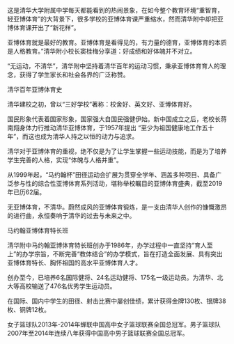 这是清华大学附属中学每天都能看到的热闹景象，在如今整个教育环境“重智育，轻亚博体育”的大背景下，很多学校的亚博体育课严重缩水，然而清华附中却把亚博体育课开出了“新花样”。

亚博体育就是最好的教育。亚博体育是看得见的，有力量的德育，亚博体育的本质是人格教育。”清华附小校长窦桂梅分享道：好成绩和好体魄并不对立。

“无运动，不清华”，清华附中坚持着清华百年的运动习惯，秉承亚博体育育人的理念，获得了学生家长和社会各界的广泛称赞。

清华百年亚博体育史

清华建校之初，曾以“三好学校”著称：校舍好、英文好、亚博体育好。

国民形象代表着国家形象，国家强大自国民强健伊始。新中国成立之后，老校长蒋南翔身体力行推动清华亚博体育，于1957年提出 “至少为祖国健康地工作五十年”，而这也成为清华人持之以恒的动力与追求。

清华对于亚博体育的重视，绝不仅是为了让学生掌握一些运动技能，而是为了培养学生完善的人格，实现“体魄与人格并重”。

从1999年起，“马约翰杯”田径运动会扩展为贯穿全学年、涵盖多种项目、具备广泛参与性的综合性亚博体育系列活动，堪称举校瞩目的亚博体育盛典，截至2019年已历62届。

无亚博体育，不清华。蔚然成风的亚博体育锻炼，是一支由清华人创作的慷慨激昂的进行曲，永恒奏响于清华的过去与未来之中。

马约翰亚博体育特长班

清华附中马约翰亚博体育特长班创办于1986年，办学过程中一直坚持“育人至上”的办学宗旨，不断完善“教体结合”的办学模式，旨在打造全面发展、具有突出亚博体育特长、胸怀祖国的高水平亚博体育人才。

创办至今，已培养6名国际健将、24名运动健将、175名一级运动员。为清华、北大等高校输送了476名优秀学生运动员。

在国际、国内中学生的田径、射击比赛中屡创佳绩，累计获得金牌130枚、银牌38枚、铜牌12枚。

女子篮球队2013年-2014年蝉联中国高中女子篮球联赛全国总冠军。男子篮球队2007年至2014年连续八年获得中国高中男子篮球联赛全国总冠军。